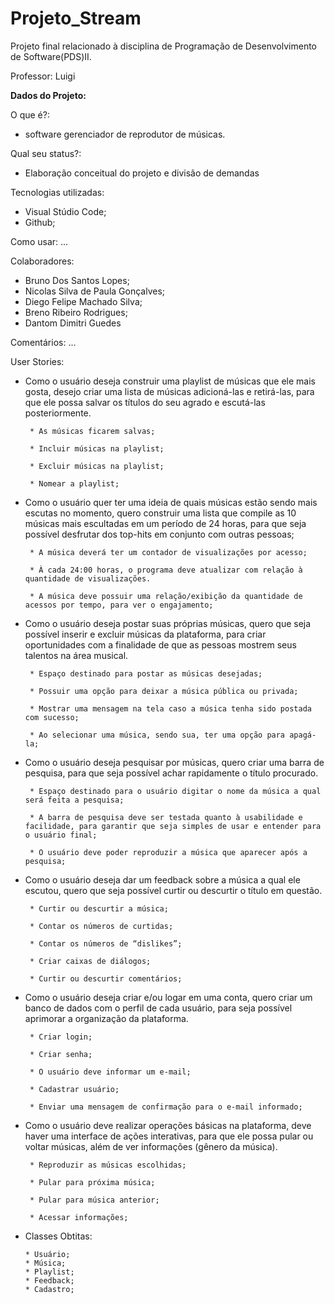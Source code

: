 Projeto_Stream
================================================

Projeto final relacionado à disciplina de Programação de Desenvolvimento de Software(PDS)II.

Professor: Luigi

**Dados do Projeto:**

O que é?: 
 * software gerenciador de reprodutor de músicas. 

Qual seu status?: 
 * Elaboração conceitual do projeto e divisão de demandas

Tecnologias utilizadas: 
 * Visual Stúdio Code;
 * Github;

Como usar: ...

Colaboradores: 
 * Bruno Dos Santos Lopes;
 * Nicolas Silva de Paula Gonçalves;
 * Diego Felipe Machado Silva;
 * Breno Ribeiro Rodrigues;
 * Dantom Dimitri Guedes

Comentários: ...

User Stories:  

- Como o usuário deseja construir uma playlist de músicas que ele mais gosta, desejo criar uma lista de músicas adicioná-las e retirá-las, para que ele possa salvar os títulos do seu agrado e escutá-las posteriormente. 

  

       * As músicas ficarem salvas; 

       * Incluir músicas na playlist; 

       * Excluir músicas na playlist; 

       * Nomear a playlist; 

       

        

- Como o usuário quer ter uma ideia de quais músicas estão sendo mais escutas no momento, quero construir uma lista que compile as 10 músicas mais escultadas em um período de 24 horas, para que seja possível desfrutar dos top-hits em conjunto com outras pessoas; 

  

       * A música deverá ter um contador de visualizações por acesso; 

       * À cada 24:00 horas, o programa deve atualizar com relação à quantidade de visualizações. 

       * A música deve possuir uma relação/exibição da quantidade de acessos por tempo, para ver o engajamento; 

        

        

- Como o usuário deseja postar suas próprias músicas, quero que seja possível inserir e excluir músicas da plataforma, para criar oportunidades com a finalidade de que as pessoas mostrem seus talentos na área musical. 

  

       * Espaço destinado para postar as músicas desejadas; 

       * Possuir uma opção para deixar a música pública ou privada; 

       * Mostrar uma mensagem na tela caso a música tenha sido postada com sucesso; 

       * Ao selecionar uma música, sendo sua, ter uma opção para apagá-la; 

    

- Como o usuário deseja pesquisar por músicas, quero criar uma barra de pesquisa, para que seja possível achar rapidamente o título procurado. 

  

       * Espaço destinado para o usuário digitar o nome da música a qual será feita a pesquisa; 

       * A barra de pesquisa deve ser testada quanto à usabilidade e facilidade, para garantir que seja simples de usar e entender para o usuário final; 

       * O usuário deve poder reproduzir a música que aparecer após a pesquisa; 

        

- Como o usuário deseja dar um feedback sobre a música a qual ele escutou, quero que seja possível curtir ou descurtir o título em questão. 

 	 

       * Curtir ou descurtir a música; 

       * Contar os números de curtidas; 

       * Contar os números de “dislikes”; 

       * Criar caixas de diálogos; 

       * Curtir ou descurtir comentários; 

  

* Como o usuário deseja criar e/ou logar em uma conta, quero criar um banco de dados com o perfil de cada usuário, para seja possível aprimorar a organização da plataforma. 

  

       * Criar login; 

       * Criar senha; 

       * O usuário deve informar um e-mail; 

       * Cadastrar usuário; 

       * Enviar uma mensagem de confirmação para o e-mail informado; 

  

* Como o usuário deve realizar operações básicas na plataforma, deve haver uma interface de ações interativas, para que ele possa pular ou voltar músicas, além de ver informações (gênero da música).  

  

       * Reproduzir as músicas escolhidas; 

       * Pular para próxima música; 

       * Pular para música anterior; 

       * Acessar informações; 

 * Classes Obtitas:

       * Usuário;
       * Música;
       * Playlist;
       * Feedback;
       * Cadastro;


